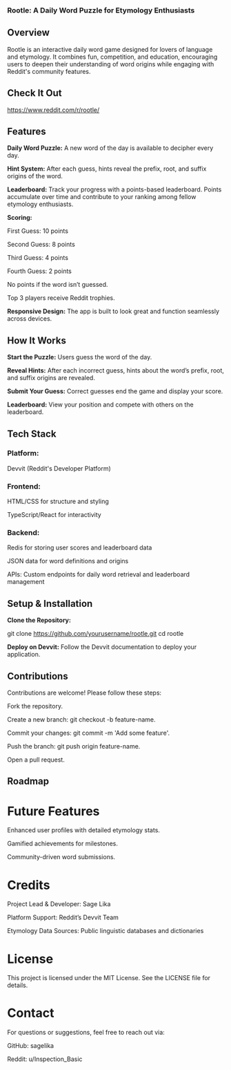 ### Rootle: A Daily Word Puzzle for Etymology Enthusiasts

## Overview

Rootle is an interactive daily word game designed for lovers of language and etymology. It combines fun, competition, and education, encouraging users to deepen their understanding of word origins while engaging with Reddit's community features. 


## Check It Out
https://www.reddit.com/r/rootle/

## Features

**Daily Word Puzzle:** A new word of the day is available to decipher every day.

**Hint System:** After each guess, hints reveal the prefix, root, and suffix origins of the word.

**Leaderboard:** Track your progress with a points-based leaderboard. Points accumulate over time and contribute to your ranking among fellow etymology enthusiasts.

**Scoring:**

First Guess: 10 points

Second Guess: 8 points

Third Guess: 4 points

Fourth Guess: 2 points

No points if the word isn’t guessed.

Top 3 players receive Reddit trophies.

**Responsive Design:** The app is built to look great and function seamlessly across devices.

## How It Works

**Start the Puzzle:** Users guess the word of the day.

**Reveal Hints:** After each incorrect guess, hints about the word’s prefix, root, and suffix origins are revealed.

**Submit Your Guess:** Correct guesses end the game and display your score.

**Leaderboard:** View your position and compete with others on the leaderboard.

## Tech Stack

### Platform: 

Devvit (Reddit's Developer Platform)

### Frontend:

HTML/CSS for structure and styling

TypeScript/React for interactivity

### Backend:

Redis for storing user scores and leaderboard data

JSON data for word definitions and origins

APIs: Custom endpoints for daily word retrieval and leaderboard management

## Setup & Installation

**Clone the Repository:**

git clone https://github.com/yourusername/rootle.git
cd rootle

**Deploy on Devvit:**
Follow the Devvit documentation to deploy your application.

## Contributions

Contributions are welcome! Please follow these steps:

Fork the repository.

Create a new branch: git checkout -b feature-name.

Commit your changes: git commit -m 'Add some feature'.

Push the branch: git push origin feature-name.

Open a pull request.

## Roadmap

# Future Features

Enhanced user profiles with detailed etymology stats.

Gamified achievements for milestones.

Community-driven word submissions.

# Credits

Project Lead & Developer: Sage Lika

Platform Support: Reddit’s Devvit Team

Etymology Data Sources: Public linguistic databases and dictionaries

# License

This project is licensed under the MIT License. See the LICENSE file for details.

# Contact

For questions or suggestions, feel free to reach out via:

GitHub: sagelika

Reddit: u/Inspection_Basic

